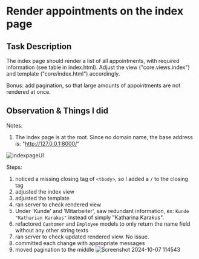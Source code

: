 # Render appointments on the index page

## Task Description

The index page should render a list of all appointments, with required information (see table in index.html). Adjust the view ("core.views.index") and template ("core/index.html") accordingly.

Bonus: add pagination, so that large amounts of appointments are not rendered at once.

## Observation & Things I did

Notes:
1. The index page is at the root. Since no domain name, the base address is: "http://127.0.0.1:8000/"
   
![indexpageUI](https://github.com/user-attachments/assets/64480dc8-8940-41c7-85a6-befcd4bbad80)

Steps:
1. noticed a missing closing tag of `<tbody>`, so I added a `/` to the closing tag
2. adjusted the index view
3. adjusted the template
4. ran server to check rendered view
5. Under 'Kunde' and 'Mitarbeiter', saw redundant information, ex: `Kunde "Katharian Karakus"` instead of simply "Katharina Karakus".
6. refactored `Customer` and `Employee` models to only return the name field without any other string texts
7. ran server to check updated rendered view. No issue.
8. committed each change with appropriate messages
9. moved pagination to the middle
![Screenshot 2024-10-07 114543](https://github.com/user-attachments/assets/f1a212ab-2c4a-4b09-96d6-ce2a8e38667b)
